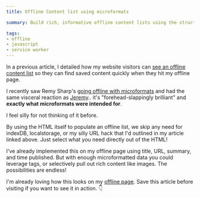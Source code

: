```yaml
---
title: Offline Content list using microformats

summary: Build rich, informative offline content lists using the structured data in your microformatted HTML.

tags:
- offline
- javascript
- service worker
---
```


In a previous article, I detailed how my website visitors can [see an offline content list](/blog/service-worker-offline-content-list/) so they can find saved content quickly when they hit my offline page.

I recently saw Remy Sharp's [going offline with microformats](https://remysharp.com/2019/09/05/offline-listings) and had the same visceral reaction as [Jeremy](https://adactio.com/journal/15844).. it's "forehead-slappingly brilliant" and **exactly what microformats were intended for**.

I feel silly for not thinking of it before.

By using the HTML itself to populate an offline list, we skip any need for indexDB, localstorage, or my silly URL hack that I'd outlined in my article linked above. Just select what you need directly out of the HTML!

I've already implemented this on my offline page using title, URL, summary, and time published. But with enough microformatted data you could leverage tags, or selectively pull out rich content like images. The possibilities are endless!

I'm already loving how this looks on my [offline page](/offline). Save this article before visiting if you want to see it in action. 👇
